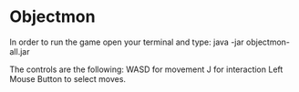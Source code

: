 # Objectmon

In order to run the game open your terminal and type:
java -jar objectmon-all.jar

The controls are the following:
WASD for movement
J for interaction
Left Mouse Button to select moves.
